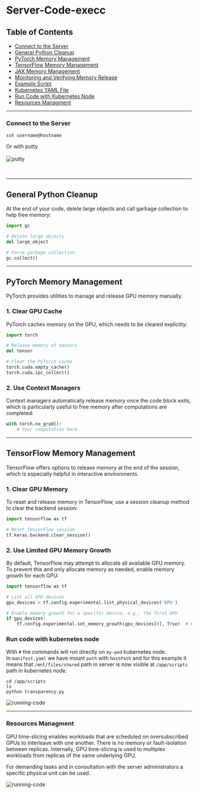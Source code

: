  
# Server-Code-execc
## Table of Contents
- [Connect to the Server](#connect-to-the-server)
- [General Python Cleanup](#general-python-cleanup)
- [PyTorch Memory Management](#pytorch-memory-management)
- [TensorFlow Memory Management](#tensorflow-memory-management)
- [JAX Memory Management](#jax-memory-management)
- [Monitoring and Verifying Memory Release](#monitoring-and-verifying-memory-release)
- [Example Script](#example-script)
- [Kubernetes YAML File](#kubernetes-yaml-file)
- [Run Code with Kubernetes Node](#run-code-with-kubernetes-node)
- [Resources Managment](#resources-managment)


---


### Connect to the Server

``` console
ssh username@hostname
```
Or with putty <br/><br/>
![putty](https://github.com/roumpakis/Server-Code-exec/blob/master/images/Capture.JPG)
 
 <br/>

---
## General Python Cleanup

At the end of your code, delete large objects and call garbage collection to help free memory:

```python
import gc

# Delete large objects
del large_object

# Force garbage collection
gc.collect()
```


---
## PyTorch Memory Management

PyTorch provides utilities to manage and release GPU memory manually.

### 1. Clear GPU Cache

PyTorch caches memory on the GPU, which needs to be cleared explicitly:

```python
import torch

# Release memory of tensors
del tensor

# Clear the PyTorch cache
torch.cuda.empty_cache()
torch.cuda.ipc_collect()
```
### 2. Use Context Managers

Context managers automatically release memory once the code block exits, which is particularly useful to free memory after computations are completed:

```python
with torch.no_grad():
    # Your computation here

```
---
## TensorFlow Memory Management

TensorFlow offers options to release memory at the end of the session, which is especially helpful in interactive environments.

### 1. Clear GPU Memory

To reset and release memory in TensorFlow, use a session cleanup method to clear the backend session:

```python
import tensorflow as tf

# Reset TensorFlow session
tf.keras.backend.clear_session()

```
### 2. Use Limited GPU Memory Growth

By default, TensorFlow may attempt to allocate all available GPU memory. To prevent this and only allocate memory as needed, enable memory growth for each GPU:

```python
import tensorflow as tf

# List all GPU devices
gpu_devices = tf.config.experimental.list_physical_devices('GPU')

# Enable memory growth for a specific device, e.g., the first GPU
if gpu_devices:
    tf.config.experimental.set_memory_growth(gpu_devices[0], True)  # Replace 0 with the index of your target device

```

### Run code with kubernetes node  
With ```#``` the commands will run directly on ```my-pod``` kubernetes node. <br/>
In ```manifest.yaml``` we have mount ```path``` with ```hostPath``` and for this example it means that 
```/mnt/files/shared``` path in server is now visible at ```/app/scripts``` path in kubernetes node.


```console
cd /app/scripts
ls
python transparency.py
```
![running-code](https://github.com/roumpakis/Server-Code-exec/blob/master/images/code-exec.JPG)

---

### Resources Managment
GPU time-slicing enables workloads that are scheduled on oversubscribed GPUs to interleave with one another. 
There is no memory or fault-isolation between replicas. Internally, GPU time-slicing is used to multiplex workloads from replicas of the same underlying GPU.

For demanding tasks and in consultation with the server administrators a specific physical unit can be used.



![running-code](https://github.com/roumpakis/Server-Code-exec/blob/master/images/specific.JPG)









